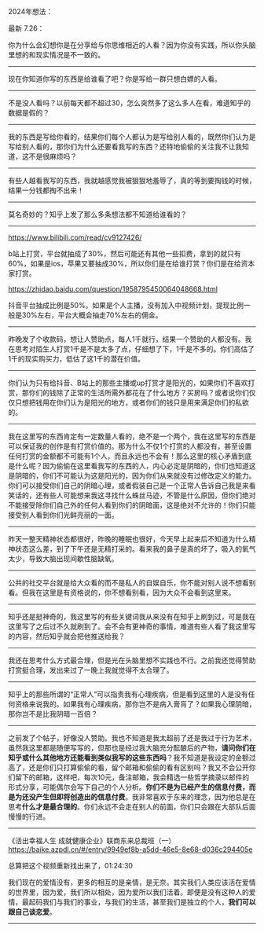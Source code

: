 2024年想法：

最新 7.26：

你为什么会幻想你是在分享给与你思维相近的人看？因为你没有实践，所以你头脑里想的和现实情况是不一致的。

-------------------------
现在你知道你写的东西是给谁看了吧？你是写给一群只想白嫖的人看。

-------------------------
不是没人看吗？以前每天都不超过30，怎么突然多了这么多人在看，难道知乎的数据是假的？

-------------------------
我的东西是写给你看的，结果你们每个人都认为是写给别人看的，既然你们认为是写给别人看的，那你们为什么还要看我写的东西？还特地偷偷的关注我不让我知道，这不是很麻烦吗？

-------------------------
有些人越看我写的东西，我就越感觉我被狠狠地羞辱了，真的等到要掏钱的时候，结果一分钱都掏不出来！

-------------------------
莫名奇妙的？知乎上发了那么多条想法都不知道给谁看的？

-------------------------
https://www.bilibili.com/read/cv9127426/

b站上打赏，平台就抽成了30%，然后可能还有其他一些扣费，拿到的就只有60%，如果是ios，苹果又要抽成30%，所以你们是在给谁打赏？你们是在给资本家打赏。

https://zhidao.baidu.com/question/1958795450064048668.html

抖音平台抽成比例是50%。如果是个人主播，没有加入中视频计划，提现比例一般是30%左右，平台大概会抽走70%左右的佣金。

-------------------------
昨晚发了个收款码，想让人赞助点，每人1千就行，结果一个赞助的人都没有。我在思考对陌生人打赏1千是不是太多了点，仔细想了下，1千是不多的。你们高估了1千的现实购买力，低估了这1千的潜在价值。

-------------------------
你们认为只有给抖音、B站上的那些主播或up打赏才是阳光的，如果你们不喜欢打赏，那你们的钱除了正常的生活所需外都花在了什么地方？买房吗？或者说你们仅仅只想把钱用在你们认为是阳光的地方，或者你们的钱只是用来满足你们的私欲的。

-------------------------
我在这里写的东西肯定有一定数量人看的，绝不是一个两个，我在这里写的东西是可以保证我的创作是有打赏价值的。那为什么不仅1个打赏的人都没有，甚至设置任何打赏的金额都不可能有1个人，而且永远也不会有！那么这里的核心矛盾到底是什么呢？因为偷偷在这里看我写的东西的人，内心必定是阴暗的，你们也知道这是阴暗的，你们不可能认为这是阳光的，因为你们从来就没有过修改定义的能力。你们可以接受你们自己的阴暗心理，或者假装自己是一个正常人告诉自己我是来看笑话的，还有些人可能想来我这寻找什么蛛丝马迹，不管是什么原因，但你们绝对不能接受除你们自己外的任何人看到你们的阴暗面，这是绝对不允许的！你们只能接受别人看到你们光鲜亮丽的一面。

-------------------------
昨天一整天精神状态都很好，昨晚的睡眠也很好，今天早上起来后不知道为什么精神状态这么差，到了下午还是无精打采的。看来我的鼻子是真的坏了，吸入的氧气太少，导致大脑出现间歇性脑缺氧。

-------------------------
公共的社交平台就是给大众看的而不是私人的自娱自乐，你不能对别人说不想看别看。但我在这里是有资格说的，你不想看别看，因为大众不会看到这里来。

-------------------------
知乎还是挺神奇的，我这里写的有些关键词我从来没有在知乎上刷到过，可是我在这里写了之后过不久就刷到了。会不会有更神奇的事情，难道有些人看了我这里写的内容，然后知乎就会把他推送给我？

-------------------------
我还在思考什么方式最合理，但是光在头脑里想不实践也不行。之前我还觉得赞助打赏挺合理，发出来过了一晚上我就觉得不太合理了。

-------------------------
知乎上的那些所谓的“正常人”可以指责我有心理疾病，但是看到这里的人是没有任何资格来说我的。如果我有心理疾病，那你岂不是病入膏肓了？如果我心理阴暗，那你岂不是比我阴暗一百倍？

-------------------------
之前发了个帖子，好像没人赞助。我也不知道是我太超前了还是我过于行为艺术，虽然我这里都是随便写写的，但那也是经过我大脑充分酝酿后的产物，**请问你们在知乎或什么其他地方还能看到类似我写的这些东西吗**？我不知道是我设定的金额过高了，还是你们只打算偷偷的看，留个邮箱和偷偷的看有区别吗？我又不会公开你们留下的邮箱，这样吧，每次10元，备注邮箱，我会精选一些哲学摘录以邮件的形式分享，可能偶尔会写下自己的个人分析。**你们不是为已经产生的信息付费，而是为还没产生但即将创造出的信息付费**。我非常喜欢于东来的理念，因为他总是在思考**什么才是最合理的**。你们永远不会走在别人的前面，你们只会跟在大部队后面慢慢的行进。

-------------------------
《活出幸福人生 成就健康企业》联商东来总裁班（一）<br>
https://baike.azpdl.cn/#/entry/9949ef8b-a5dd-46e5-8e68-d036c294405e

总算把这个视频重新找出来了，01:24:30 

我们现在的爱情没有，更多的相互的是亲情，是无奈。其实我们人类应该活在爱情的世界里，因为爱，我们所以相处，因为爱所以我们活着。即便是没有这种人的爱情，最起码我们与我们的事业，与我们的生活，甚至我们是独立的个人，**我们可以跟自己谈恋爱**。

-------------------------